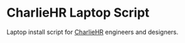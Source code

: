 # CharlieHR Laptop Script

Laptop install script for [CharlieHR](https://www.charliehr.com) engineers and designers.


